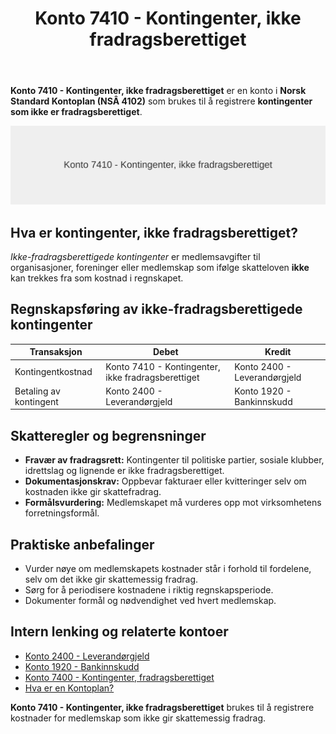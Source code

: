 ﻿---
title: "Konto 7410 - Kontingenter, ikke fradragsberettiget"
meta_title: "7410-kontingenter-ikke-fradragsberettiget"
meta_description: '**Konto 7410 - Kontingenter, ikke fradragsberettiget** er en konto i **Norsk Standard Kontoplan (NSÂ 4102)** som brukes til å registrere **kontingenter som ikk...'
slug: 7410-kontingenter-ikke-fradragsberettiget
type: blog
layout: pages/single
---

**Konto 7410 - Kontingenter, ikke fradragsberettiget** er en konto i **Norsk Standard Kontoplan (NSÂ 4102)** som brukes til å registrere **kontingenter som ikke er fradragsberettiget**.

![Illustrasjon av konto 7410 Kontingenter, ikke fradragsberettiget](7410-kontingenter-ikke-fradragsberettiget-image.svg)

## Hva er kontingenter, ikke fradragsberettiget?

*Ikke-fradragsberettigede kontingenter* er medlemsavgifter til organisasjoner, foreninger eller medlemskap som ifølge skatteloven **ikke** kan trekkes fra som kostnad i regnskapet.

## Regnskapsføring av ikke-fradragsberettigede kontingenter

| Transaksjon                | Debet                                          | Kredit                      |
|----------------------------|------------------------------------------------|-----------------------------|
| Kontingentkostnad          | Konto 7410 - Kontingenter, ikke fradragsberettiget | Konto 2400 - Leverandørgjeld |
| Betaling av kontingent     | Konto 2400 - Leverandørgjeld                   | Konto 1920 - Bankinnskudd   |

## Skatteregler og begrensninger

* **Fravær av fradragsrett:** Kontingenter til politiske partier, sosiale klubber, idrettslag og lignende er ikke fradragsberettiget.
* **Dokumentasjonskrav:** Oppbevar fakturaer eller kvitteringer selv om kostnaden ikke gir skattefradrag.
* **Formålsvurdering:** Medlemskapet må vurderes opp mot virksomhetens forretningsformål.

## Praktiske anbefalinger

* Vurder nøye om medlemskapets kostnader står i forhold til fordelene, selv om det ikke gir skattemessig fradrag.
* Sørg for å periodisere kostnadene i riktig regnskapsperiode.
* Dokumenter formål og nødvendighet ved hvert medlemskap.

## Intern lenking og relaterte kontoer

* [Konto 2400 - Leverandørgjeld](/blogs/kontoplan/2400-leverandorgjeld "Konto 2400 - Leverandørgjeld")
* [Konto 1920 - Bankinnskudd](/blogs/kontoplan/1920-bankinnskudd "Konto 1920 - Bankinnskudd")
* [Konto 7400 - Kontingenter, fradragsberettiget](/blogs/kontoplan/7400-kontingenter-fradragsberettiget "Konto 7400 - Kontingenter, fradragsberettiget")
* [Hva er en Kontoplan?](/blogs/regnskap/hva-er-kontoplan "Hva er en Kontoplan? Komplett Guide til Kontoplaner i Norsk Regnskap")

**Konto 7410 - Kontingenter, ikke fradragsberettiget** brukes til å registrere kostnader for medlemskap som ikke gir skattemessig fradrag.






